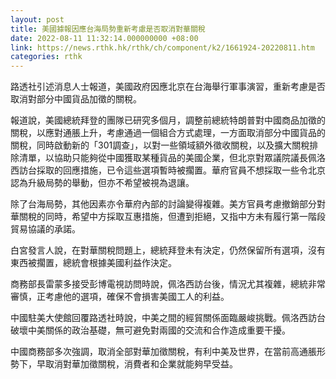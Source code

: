 ```yaml
---
layout: post
title: 美國據報因應台海局勢重新考慮是否取消對華關稅
date: 2022-08-11 11:32:14.000000000 +08:00
link: https://news.rthk.hk/rthk/ch/component/k2/1661924-20220811.htm
categories: rthk
---
```


路透社引述消息人士報道，美國政府因應北京在台海舉行軍事演習，重新考慮是否取消對部分中國貨品加徵的關稅。

報道說，美國總統拜登的團隊已研究多個月，調整前總統特朗普對中國商品加徵的關稅，以應對通脹上升，考慮通過一個組合方式處理，一方面取消部分中國貨品的關稅，同時啟動新的「301調查」，以對一些領域額外徵收關稅，以及擴大關稅排除清單，以協助只能夠從中國獲取某種貨品的美國企業，但北京對眾議院議長佩洛西訪台採取的回應措施，已令這些選項暫時被擱置。華府官員不想採取一些令北京認為升級局勢的舉動，但亦不希望被視為退讓。

除了台海局勢，其他因素亦令華府內部的討論變得複雜。美方官員考慮撤銷部分對華關稅的同時，希望中方採取互惠措施，但遭到拒絕，又指中方未有履行第一階段貿易協議的承諾。

白宮發言人說，在對華關稅問題上，總統拜登未有決定，仍然保留所有選項，沒有東西被擱置，總統會根據美國利益作決定。

商務部長雷蒙多接受彭博電視訪問時說，佩洛西訪台後，情況尤其複雜，總統非常審慎，正考慮他的選項，確保不會損害美國工人的利益。

中國駐美大使館回覆路透社時說，中美之間的經貿關係面臨嚴峻挑戰。佩洛西訪台破壞中美關係的政治基礎，無可避免對兩國的交流和合作造成重要干擾。

中國商務部多次強調，取消全部對華加徵關稅，有利中美及世界，在當前高通脹形勢下，早取消對華加徵關稅，消費者和企業就能夠早受益。
